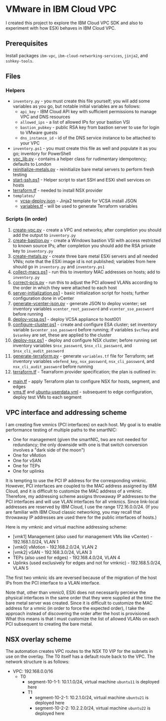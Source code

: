 # VMware in IBM Cloud VPC

I created this project to explore the IBM Cloud VPC SDK and also to experiment with how ESXi behaves in IBM Cloud VPC.

## Prerequisites
Install packages `ibm-vpc`, `ibm-cloud-networking-services`, `jinja2`, and `sshkey-tools`.

## Files

### Helpers

- `inventory.py` - you must create this file yourself; you will add some variables as you go, but notable initial variables are as follows:
  - `api_key` - IBM Cloud API key with sufficient permissions to manage VPC and DNS resources
  - `allowed_ips` - a list of allowed IPs for your bastion VSI
  - `bastion_pubkey` - public RSA key from bastion server to use for login to VMware guests
  - `dns_instance_id` - id of the DNS service instance to be attached to your VPC
- `inventory.ps1` - you must create this file as well and populate it as you go; inventory for PowerShell
- [vpc_lib.py](vpc_lib.py) - contains a helper class for rudimentary idempotency; defaults to London
- [reinitialize-metals.py](reinitialize-metals.py) - reinitialize bare metal servers to perform fresh testing
- [start-ssh.ps1](start-ssh.ps1) - Helper script to start SSH and ESXi shell services on hosts
- [terraform.tf](terraform.tf) - needed to install NSX provider
- `templates/`
  - [vcsa-deploy.json](templates/vcsa-deploy.json) - Jinja2 template for VCSA install JSON
  - [variables.tf](templates/variables.tf) - will be used to generate Terraform variables

### Scripts (in order)
1. [create-vpc.py](create-vpc.py) - create a VPC and networks; after completion you should add the output to `inventory.py`
2. [create-bastion.py](create-bastion.py) - create a Windows bastion VSI with access restricted to known source IPs; after completion you should add the RSA private key to `inventory.py`
3. [create-metals.py](create-metals.py) - create three bare metal ESXi servers and all needed VNIs; note that the ESXi image id is not published; variables from here should go in `inventory.py` and `inventory.ps1`
4. [collect-macs.ps1](collect-macs.ps1) - run this to inventory MAC addresses on hosts; add to `inventory.py`
5. [correct-pcis.py](correct-pcis.py) - run this to adjust the PCI allowed VLANs according to the order in which they were attached to each host
6. [server-initialization.ps1](server-initialization.ps1) - basic initialization script for hosts; further configuration done in vCenter
7. [generate-vcenter-json.py](generate-vcenter-json.py) - generate JSON to deploy vcenter; set inventory variables `vcenter_root_password` and `vcenter_sso_password` before running
8. [deploy-vcsa.ps1](deploy-vcsa.ps1) - deploy VCSA appliance to host001
9. [configure-cluster.ps1](configure-cluster.ps1) - create and configure ESA cluster; set inventory variable `$vcenter_sso_password` before running; if variables `$vcfkey` and `$vsankey` are set, these are applied to the cluster
10. [deploy-nsx.ps1](deploy-nsx.ps1) - deploy and configure NSX cluster; before running set inventory variables `$nsx_password`, `$nsx_cli_password`, and `$nsx_cli_audit_password`
11. [generate-terraform.py](generate-terraform.py) - generate `variables.tf` file for Terraform; set inventory variables `vdefend_key`, `nsx_password`, `nsx_cli_password`, and `nsx_cli_audit_password` before running
12. [terraform.tf](terraform.tf) - Tearraform provider specification; the plan is outlined in:
  - [main.tf](main.tf) - apply Terraform plan to configure NSX for hosts, segment, and edges
  - [vms.tf](vms.tf) and [ubuntu-userdata.yml](ubuntu-userdata.yml) - subsequent to edge configuration, deploy test VMs to each segment

## VPC interface and addressing scheme

I am creating five vmnics (PCI interfaces) on each host. My goal is to enable performance testing of multiple paths to the smartNIC:

- One for management (given the smartNIC, two are not needed for redundancy; the only downside with one is that switch conversion involves a "dark side of the moon")
- One for vMotion
- One for vSAN
- One for TEPs
- One for uplinks

It is tempting to use the PCI IP address for the corresponding vmknic. However, PCI interfaces are coupled to the MAC address assigned by IBM Cloud, and it is difficult to customize the MAC address of a vmknic. Therefore, my addressing scheme assigns throwaway IP addresses to the PCI interfaces and will use VLAN interfaces for all vmknics. Since link-local addresses are reserved by IBM Cloud, I use the range 172.16.0.0/24. (If you are familiar with IBM Cloud classic networking, you may recall that throwaway IP addresses are used there for the public interfaces of hosts.)

Here is my vmknic and virtual machine addressing scheme:

- [vmk1] Management (also used for management VMs like vCenter) - 192.168.1.0/24, VLAN 1
- [vmk0] vMotion - 192.168.2.0/24, VLAN 2
- [vmk2] vSAN - 192.168.3.0/24, VLAN 3
- TEPs (also used for edges) - 192.168.4.0/24, VLAN 4
- Uplinks (used exclusively for edges and not for vmknic) - 192.168.5.0/24, VLAN 5

The first two vmknic ids are reversed because of the migration of the host IPs from the PCI interface to a VLAN interface.

Note that, other than vmnic0, ESXi does not necessarily perceive the physical interfaces in the same order that they were supplied at the time the bare metal server was created. Since it is difficult to customize the MAC address for a vmnic (in order to force the expected order), I take the approach instead of discovering the order after the host is provisioned. What this means is that I must customize the list of allowed VLANs on each PCI subsequent to creating the bare metal.

## NSX overlay scheme

The automation creates VPC routes to the NSX T0 VIP for the subnets in use on the overlay. The T0 itself has a default route back to the VPC. The network structure is as follows:

- VPC: 192.168.0.0/16
  - T0
    - segment-10-1-1: 10.1.1.0/24, virtual machine `ubuntu11` is deployed here
    - T1
      - segment-10-2-1: 10.2.1.0/24, virtual machine `ubuntu21` is deployed here
      - segment-10-2-2: 10.2.2.0/24, virtual machine `ubuntu22` is deployed here

